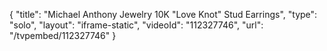 {
    "title": "Michael Anthony Jewelry 10K \"Love Knot\" Stud Earrings",
    "type": "solo",
    "layout": "iframe-static",
    "videoId": "112327746",
    "url": "\/tvpembed\/112327746"
}